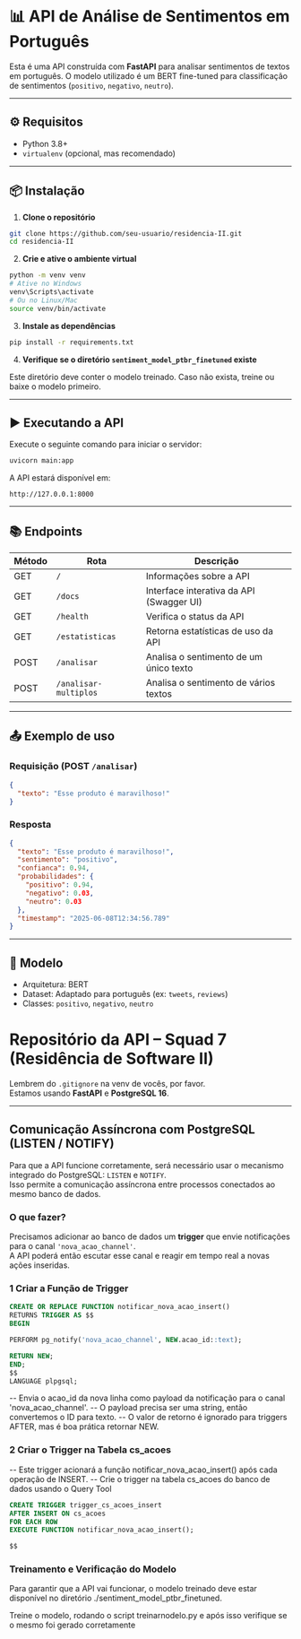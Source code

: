 
# 📊 API de Análise de Sentimentos em Português

Esta é uma API construída com **FastAPI** para analisar sentimentos de textos em português. O modelo utilizado é um BERT fine-tuned para classificação de sentimentos (`positivo`, `negativo`, `neutro`).

---

## ⚙️ Requisitos

- Python 3.8+
- `virtualenv` (opcional, mas recomendado)

---

## 📦 Instalação

1. **Clone o repositório**

```bash
git clone https://github.com/seu-usuario/residencia-II.git
cd residencia-II
```

2. **Crie e ative o ambiente virtual**

```bash
python -m venv venv
# Ative no Windows
venv\Scripts\activate
# Ou no Linux/Mac
source venv/bin/activate
```

3. **Instale as dependências**

```bash
pip install -r requirements.txt
```

4. **Verifique se o diretório `sentiment_model_ptbr_finetuned` existe**

Este diretório deve conter o modelo treinado. Caso não exista, treine ou baixe o modelo primeiro.

---

## ▶️ Executando a API

Execute o seguinte comando para iniciar o servidor:

```bash
uvicorn main:app
```

A API estará disponível em:

```
http://127.0.0.1:8000
```

---

## 📚 Endpoints

| Método | Rota                  | Descrição                                      |
|--------|-----------------------|-----------------------------------------------|
| GET    | `/`                   | Informações sobre a API                        |
| GET    | `/docs`               | Interface interativa da API (Swagger UI)      |
| GET    | `/health`             | Verifica o status da API                      |
| GET    | `/estatisticas`       | Retorna estatísticas de uso da API            |
| POST   | `/analisar`           | Analisa o sentimento de um único texto        |
| POST   | `/analisar-multiplos` | Analisa o sentimento de vários textos         |

---

## 📤 Exemplo de uso

### Requisição (POST `/analisar`)
```json
{
  "texto": "Esse produto é maravilhoso!"
}
```

### Resposta
```json
{
  "texto": "Esse produto é maravilhoso!",
  "sentimento": "positivo",
  "confianca": 0.94,
  "probabilidades": {
    "positivo": 0.94,
    "negativo": 0.03,
    "neutro": 0.03
  },
  "timestamp": "2025-06-08T12:34:56.789"
}
```

---

## 🧠 Modelo

- Arquitetura: BERT
- Dataset: Adaptado para português (ex: `tweets`, `reviews`)
- Classes: `positivo`, `negativo`, `neutro`
# Repositório da API – Squad 7 (Residência de Software II)

Lembrem do `.gitignore` na venv de vocês, por favor.  
Estamos usando **FastAPI** e **PostgreSQL 16**.

---

## Comunicação Assíncrona com PostgreSQL (LISTEN / NOTIFY)

Para que a API funcione corretamente, será necessário usar o mecanismo integrado do PostgreSQL: `LISTEN` e `NOTIFY`.  
Isso permite a comunicação assíncrona entre processos conectados ao mesmo banco de dados.

### O que fazer?

Precisamos adicionar ao banco de dados um **trigger** que envie notificações para o canal `'nova_acao_channel'`.  
A API poderá então escutar esse canal e reagir em tempo real a novas ações inseridas.

### 1 Criar a Função de Trigger

```sql
CREATE OR REPLACE FUNCTION notificar_nova_acao_insert()
RETURNS TRIGGER AS $$
BEGIN

PERFORM pg_notify('nova_acao_channel', NEW.acao_id::text);

RETURN NEW;
END;
$$
LANGUAGE plpgsql;
```

-- Envia o acao_id da nova linha como payload da notificação para o canal 'nova_acao_channel'.
-- O payload precisa ser uma string, então convertemos o ID para texto.
-- O valor de retorno é ignorado para triggers AFTER, mas é boa prática retornar NEW.

### 2 Criar o Trigger na Tabela cs_acoes

-- Este trigger acionará a função notificar_nova_acao_insert() após cada operação de INSERT.
-- Crie o trigger na tabela cs_acoes do banco de dados usando o Query Tool

```sql
CREATE TRIGGER trigger_cs_acoes_insert
AFTER INSERT ON cs_acoes
FOR EACH ROW
EXECUTE FUNCTION notificar_nova_acao_insert();

$$
```
 ### Treinamento e Verificação do Modelo
 
 Para garantir que a API vai funcionar, o modelo treinado deve estar disponível no diretório ./sentiment_model_ptbr_finetuned.

Treine o modelo, rodando o script treinarnodelo.py e após isso verifique se o mesmo foi gerado corretamente


